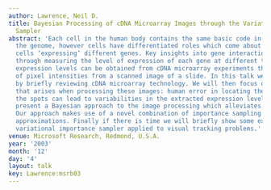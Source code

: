 ```yaml
---
author: Lawrence, Neil D.
title: Bayesian Processing of cDNA Microarray Images through the Variational Importance
  Sampler
abstract: 'Each cell in the human body contains the same basic code in the form of
  the genome, however cells have differentiated roles which come about through different
  cells ‘expressing’ different genes. Key insights into gene interactions can be studied
  through measuring the level of expression of each gene at different times. Gene
  expression levels can be obtained from cDNA microarray experiments through the extraction
  of pixel intensities from a scanned image of a slide. In this talk we will start
  by briefly reviewing cDNA microarray technology. We will then focus on one problem
  that arises when processing these images: human error in locating the position of
  the spots can lead to variabilities in the extracted expression levels. We will
  present a Bayesian approach to the image processing which alleviates this problem.
  Our approach makes use of a novel combination of importance sampling and variational
  approximations. Finally if there is time we will briefly show some examples of the
  variational importance sampler applied to visual tracking problems.'
venue: Microsoft Research, Redmond, U.S.A.
year: '2003'
month: '12'
day: '4'
layout: talk
key: Lawrence:msrb03
---
```

